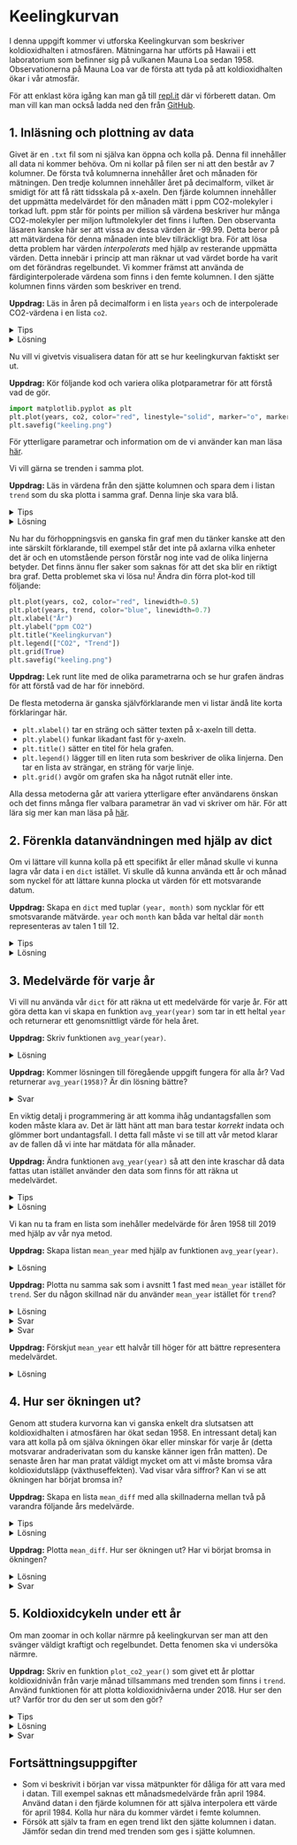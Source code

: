 # Keelingkurvan
I denna uppgift kommer vi utforska Keelingkurvan som beskriver koldioxidhalten i atmosfären. Mätningarna har utförts på Hawaii i ett laboratorium som befinner sig på vulkanen Mauna Loa sedan 1958. Observationerna på Mauna Loa var de första att tyda på att koldioxidhalten ökar i vår atmosfär.

För att enklast köra igång kan man gå till [repl.it](https://repl.it/@TeodorBucht1729/Keelingkurvan) där vi förberett datan. Om man vill kan man också ladda ned den från [GitHub](https://github.com/lunduniversity/schoolprog-satellite/tree/master/exercises/co2).

## 1. Inläsning och plottning av data
Givet är en `.txt` fil som ni själva kan öppna och kolla på. Denna fil innehåller all data ni kommer behöva. Om ni kollar på filen ser ni att den består av 7 kolumner. De första två kolumnerna innehåller året och månaden för mätningen. Den tredje kolumnen innehåller året på decimalform, vilket är smidigt för att få rätt tidsskala på x-axeln. Den fjärde kolumnen innehåller det uppmätta medelvärdet för den månaden mätt i ppm CO2-molekyler i torkad luft. ppm står för points per million så värdena beskriver hur många CO2-molekyler per miljon luftmolekyler det finns i luften. Den observanta läsaren kanske här ser att vissa av dessa värden är -99.99. Detta beror på att mätvärdena för denna månaden inte blev tillräckligt bra. För att lösa detta problem har värden *interpolerats* med hjälp av resterande uppmätta värden. Detta innebär i princip att man räknar ut vad värdet borde ha varit om det förändras regelbundet. Vi kommer främst att använda de färdiginterpolerade värdena som finns i den femte kolumnen. I den sjätte kolumnen finns värden som beskriver en trend. 

**Uppdrag:** Läs in åren på decimalform i en lista `years` och de interpolerade CO2-värdena i en lista `co2`. 

<details>
<summary markdown="span">
Tips
</summary>
<p>
Använd <code>with open("data.txt", "r") as f:</code> och <code>data=f.read()</code> för att få hela filen som en sträng. Används sedan <code>data.split("\n")</code> för att dela upp filen vid varje rad. 
</p>
</details>

<details><summary markdown="span">Lösning</summary>
<p>
<pre><code>with open("data.txt", "r") as f:
    data=f.read()
data = data.split("\n")
years=[]
co2=[]
for line in data:
    splitted = line.split()
    years.append(float(splitted[2]))
    co2.append(float(splitted[4]))
</code></pre></p>
</details>

Nu vill vi givetvis visualisera datan för att se hur keelingkurvan faktiskt ser ut.

**Uppdrag:** Kör följande kod och variera olika plotparametrar för att förstå vad de gör. 
```python
import matplotlib.pyplot as plt
plt.plot(years, co2, color="red", linestyle="solid", marker="o", markersize=1.5, linewidth=0.5)
plt.savefig("keeling.png")
```
För ytterligare parametrar och information om de vi använder kan man läsa [här](https://matplotlib.org/2.1.1/api/_as_gen/matplotlib.pyplot.plot.html).

Vi vill gärna se trenden i samma plot. 

**Uppdrag:** Läs in värdena från den sjätte kolumnen och spara dem i listan `trend` som du ska plotta i samma graf. Denna linje ska vara blå.

<details>
<summary markdown="span">
Tips
</summary>
<p>
Skriv ytterligare en <code>plt.plot()</code> direkt efter den första fast med trenden för att få dem i samma figur.
</p>
</details>

<details><summary markdown="span">Lösning</summary>
<p>
<pre><code>with open("data.txt", "r") as f:
    data=f.read()
data = data.split("\n")
years=[]
co2=[]
trend=[]
for line in data:
    splitted = line.split()
    years.append(float(splitted[2]))
    co2.append(float(splitted[4]))
    trend.append(float(splitted[5]))
import matplotlib.pyplot as plt
plt.plot(years, co2, color="red", linewidth=0.5)
plt.plot(years, trend, color="blue", linewidth=0.7)
plt.savefig("keeling.png")
</code></pre></p>
</details>

Nu har du förhoppningsvis en ganska fin graf men du tänker kanske att den inte särskilt förklarande, till exempel står det inte på axlarna vilka enheter det är och en utomstående person förstår nog inte vad de olika linjerna betyder. Det finns ännu fler saker som saknas för att det ska blir en riktigt bra graf. Detta problemet ska vi lösa nu! Ändra din förra plot-kod till följande:
```python
plt.plot(years, co2, color="red", linewidth=0.5)
plt.plot(years, trend, color="blue", linewidth=0.7)
plt.xlabel("År")
plt.ylabel("ppm CO2")
plt.title("Keelingkurvan")
plt.legend(["CO2", "Trend"])
plt.grid(True)
plt.savefig("keeling.png")
```
**Uppdrag:** Lek runt lite med de olika parametrarna och se hur grafen ändras för att förstå vad de har för innebörd. 

De flesta metoderna är ganska självförklarande men vi listar ändå lite korta förklaringar här.
- `plt.xlabel()` tar en sträng och sätter texten på x-axeln till detta. 
- `plt.ylabel()` funkar likadant fast för y-axeln.
- `plt.title()` sätter en titel för hela grafen. 
- `plt.legend()` lägger till en liten ruta som beskriver de olika linjerna. Den tar en lista av strängar, en sträng för varje linje. 
- `plt.grid()` avgör om grafen ska ha något rutnät eller inte.

Alla dessa metoderna går att variera ytterligare efter användarens önskan och det finns många fler valbara parametrar än vad vi skriver om här. För att lära sig mer kan man läsa på [här](https://matplotlib.org/3.1.0/api/_as_gen/matplotlib.pyplot.html#module-matplotlib.pyplot).


## 2. Förenkla datanvändningen med hjälp av dict
Om vi lättare vill kunna kolla på ett specifikt år eller månad skulle vi kunna lagra vår data i en `dict` istället. Vi skulle då kunna använda ett år och månad som nyckel för att lättare kunna plocka ut värden för ett motsvarande datum.

**Uppdrag:** Skapa en `dict` med tuplar `(year, month)` som nycklar för ett smotsvarande mätvärde. `year` och `month` kan båda var heltal där `month` representeras av talen 1 till 12. 
<details>
<summary markdown="span">
Tips
</summary>
<p>
Du kan använda kod liknande den du använde för att bygga upp listorna innan, men istället lägga in det i en <code>dict</code>.
</p>
</details>


<details>
<summary markdown="span">
Lösning
</summary>
<p><pre>with open("data.txt", "r") as f:
    data=f.read()
data = data.split("\n")
co2_dict = {}
for line in data:
    splitted = line.split()
    co2_dict[(int(splitted[0]), int(splitted[1]))] = float(splitted[4])</pre>
</p>
</details>

## 3. Medelvärde för varje år

Vi vill nu använda vår `dict` för att räkna ut ett medelvärde för varje år. För att göra detta kan vi skapa en funktion `avg_year(year)` som tar in ett heltal `year` och returnerar ett genomsnittligt värde för hela året. 

**Uppdrag:** Skriv funktionen `avg_year(year)`.


<details>
<summary markdown="span">
Lösning
</summary>
<p><pre>def avg_year(year):
    total = 0
    for i in range(1,13):
        total += co2_dict[(year,i)]
    return total/12</pre>
</p>
</details>

**Uppdrag:** Kommer lösningen till föregående uppgift fungera för alla år? Vad returnerar `avg_year(1958)`? Är din lösning bättre?

<details>
<summary markdown="span">
Svar
</summary>
<p>Åren 1958 och 2019 har inte data för alla månader. Vår funktion antar att alla månader finns med för alla år i <code>co2_dict</code>, vilket gör att programmet kraschar.  
</p>
</details>

En viktig detalj i programmering är att komma ihåg undantagsfallen som koden måste klara av. Det är lätt hänt att man bara testar <i>korrekt</i> indata och glömmer bort undantagsfall. I detta fall måste vi se till att vår metod klarar av de fallen då vi inte har mätdata för alla månader.

**Uppdrag:** Ändra funktionen `avg_year(year)` så att den inte kraschar då data fattas utan istället använder den data som finns för att räkna ut medelvärdet.

<details>
<summary markdown="span">
Tips
</summary>
<p>För att kolla om det finns ett värde kopplat till en viss nyckel kan du skriva: <code>(year, month) in co2_dict</code>, vilket kommer returnera <code>True</code> om det finns och annars <code>False</code>.
</p>
</details>
    
<details>
<summary markdown="span">
Lösning
</summary>
<p><pre>def avg_year(year):
    total = 0
    values = 0
    for i in range(1,13):
        if((year,i) in co2_dict):
        total += co2_dict[(year,i)]
        values += 1
    return total/values</pre>
</p>
</details>

Vi kan nu ta fram en lista som inehåller medelvärde för åren 1958 till 2019 med hjälp av vår nya metod. 

**Uppdrag:** Skapa listan `mean_year` med hjälp av funktionen `avg_year(year)`.

<details>
<summary markdown="span">
Lösning
</summary>
<p><pre>mean_year = []
for i in range(1958,2020):
    mean_year.append(avg_year(i))
</pre>
</p>
</details>

**Uppdrag:** Plotta nu samma sak som i avsnitt 1 fast med `mean_year` istället för `trend`. Ser du någon skillnad när du använder `mean_year` istället för `trend`?
<details>
<summary markdown="span">
Lösning
</summary><p><pre>
plt.plot(years, co2, color="red", linewidth=0.5)
plt.plot(range(1958, 2020), mean_year, color="blue", linewidth=0.7)
plt.xlabel("År")
plt.ylabel("ppm CO2")
plt.title("Keelingkurvan")
plt.legend(["CO2", "Årsmedelvärde"])
plt.grid(True)
plt.savefig("year_mean.png")
</pre></p>
</details>

<details>
<summary markdown="span">
Svar
</summary>
<p>Om din kod är lik lösningsförslagen borde det se ut som <code>mean_year</code> hela tiden ligger lite högre än vad <code>trend</code> gör. Vad kan detta bero på?
</p>
</details>

<details>
<summary markdown="span">
Svar
</summary>
<p><code>mean_year</code> har bara ett värde per år medan <code>trend</code> har tolv. Detta gör att <code>mean_year</code> blir lite missvisande då hela årsgenomsnittet kommer hamna på motsvarande plats för januari i <code>trend</code>. Med andra ord blir hela grafen förskjuten ett halvår åt vänster. 
</p>
</details>

**Uppdrag:** Förskjut `mean_year` ett halvår till höger för att bättre representera medelvärdet.

<details>
<summary markdown="span">
Lösning
</summary><p><pre>actual_years = [i+0.5 for i in range(1958, 2020)]
plt.plot(years, co2, color="red", linewidth=0.5)
plt.plot(actual_years, mean_year, color="blue", linewidth=0.7)
plt.xlabel("År")
plt.ylabel("ppm CO2")
plt.title("Keelingkurvan")
plt.legend(["CO2", "Årsmedelvärde"])
plt.grid(True)
plt.savefig("year_mean.png")
</pre></p>
</details>

## 4. Hur ser ökningen ut? 

Genom att studera kurvorna kan vi ganska enkelt dra slutsatsen att koldioxidhalten i atmosfären har ökat sedan 1958. En intressant detalj kan vara att kolla på om själva ökningen ökar eller minskar för varje år (detta motsvarar andraderivatan som du kanske känner igen från matten). De senaste åren har man pratat väldigt mycket om att vi måste bromsa våra koldioxidutsläpp (växthuseffekten). Vad visar våra siffror? Kan vi se att ökningen har börjat bromsa in?

**Uppdrag:** Skapa en lista `mean_diff` med alla skillnaderna mellan två på varandra följande års medelvärde.

<details>
<summary markdown="span">
Tips
</summary>
<p>Du kan tillexempel bestämma ökningen mellan 2018 och 2019 med <code>avg_year(2019)-avg_year(2018)</code>.
</p>
</details>

<details>
<summary markdown="span">
Lösning
</summary><p><pre>mean_diff = []
for i in range(1958,2018):
    diff = avg_year(i+1)-avg_year(i)
    mean_diff.append(diff)</pre>(Då medelvärdet för 2019 inte är baserat på alla månader kommer ökningen inte motsvara den faktiskt ökningen och vi väljer därför att inte ta med den.)</p>
</details>

**Uppdrag:** Plotta `mean_diff`. Hur ser ökningen ut? Har vi börjat bromsa in ökningen? 

<details>
<summary markdown="span">
Lösning
</summary><p><pre>plt.plot(range(1958,2018), mean_diff)
plt.savefig("mean_diff.png")</pre></p>
</details>

<details>
<summary markdown="span">
Svar
</summary><p>Ökningen varierar en del från år till år vilket gör att grafen blir ganska spretig. Det ser dock ut som att ökningen har ökat sedan 1958. Det ser inte ut som någon inbromsning har börjat.</p>
</details>

## 5. Koldioxidcykeln under ett år
Om man zoomar in och kollar närmre på keelingkurvan ser man att den svänger väldigt kraftigt och regelbundet. Detta fenomen ska vi undersöka närmre.

**Uppdrag:** Skriv en funktion `plot_co2_year()` som givet ett år plottar koldioxidnivån från varje månad tillsammans med trenden som finns i `trend`. Använd funktionen för att plotta koldioxidnivåerna under 2018. Hur ser den ut? Varför tror du den ser ut som den gör?


<details>
<summary markdown="span">
Tips
</summary>
<p>
Det blir lättare att plotta ett specifikt år om du använder en <code>dict</code> för trenden också. 
</p>
</details>

<details>
<summary markdown="span">
Lösning
</summary><p><pre>trend_dict={}
for line in data:
    splitted = line.split()
    trend_dict[(int(splitted[0]), int(splitted[1]))] = float(splitted[5])
def plot_co2_year(year):
    co2_year = []
    trend_year = []
    for i in range(1, 13):
        co2_year.append(co2_dict[(year, i)])
        trend_year.append(trend_dict[(year, i)])
    plt.plot(range(1, 13), co2_year, color="red", linewidth=2, marker="o")
    plt.plot(range(1, 13), trend_year, color="blue", linewidth=2, marker="^")
    plt.xlabel("Månad")
    plt.ylabel("ppm CO2")
    plt.title("Keelingkurvan 2018")
    plt.legend(["CO2", "Trend"])
    plt.grid(True)
    plt.savefig("month_mean.png")
plot_co2_year(2018)
</pre></p>
</details>

<details>
<summary markdown="span">
Svar
</summary>
<p>
Vi ser att koldioxidnivåerna ökar mycket under vintern/våren och minskar mycket under sommar/höst. Detta kan förklaras med att växterna absorberar en hel del koldioxid under sommaren och hösten, medans växterna dör eller temporärt slutar ta upp koldioxid under vintern/våren. 
</p>
</details>

## Fortsättningsuppgifter

- Som vi beskrivit i början var vissa mätpunkter för dåliga för att vara med i datan. Till exempel saknas ett månadsmedelvärde från april 1984. Använd datan i den fjärde kolumnen för att själva interpolera ett värde för april 1984. Kolla hur nära du kommer värdet i femte kolumnen.
- Försök att själv ta fram en egen trend likt den sjätte kolumnen i datan. Jämför sedan din trend med trenden som ges i sjätte kolumnen.

